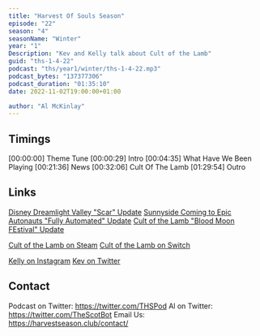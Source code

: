```yaml
---
title: "Harvest Of Souls Season"
episode: "22"
season: "4"
seasonName: "Winter"
year: "1"
Description: "Kev and Kelly talk about Cult of the Lamb"
guid: "ths-1-4-22"
podcast: "ths/year1/winter/ths-1-4-22.mp3"
podcast_bytes: "137377306"
podcast_duration: "01:35:10"
date: 2022-11-02T19:00:00+01:00

author: "Al McKinlay"
---
```


## Timings

[00:00:00] Theme Tune
[00:00:29] Intro
[00:04:35] What Have We Been Playing
[00:21:36] News
[00:32:06] Cult Of The Lamb
[01:29:54] Outro

## Links

[Disney Dreamlight Valley "Scar" Update](https://twitter.com/DisneyDLV/status/1582720306409414658)
[Sunnyside Coming to Epic](https://twitter.com/EpicGames/status/1581404749555183616)
[Autonauts "Fully Automated" Update](https://twitter.com/Automationauts/status/1583128390076289025)
[Cult of the Lamb "Blood Moon FEstival" Update](https://twitter.com/NintendoAmerica/status/1584575605160685568)


[Cult of the Lamb on Steam](https://store.steampowered.com/app/1313140/Cult_of_the_Lamb/)
[Cult of the Lamb on Switch](https://www.nintendo.com/store/products/cult-of-the-lamb-switch/)


[Kelly on Instagram](https://www.instagram.com/rallamieu/)
[Kev on Twitter](https://twitter.com/koopaprez)

## Contact

Podcast on Twitter: https://twitter.com/THSPod
Al on Twitter: https://twitter.com/TheScotBot
Email Us: https://harvestseason.club/contact/
